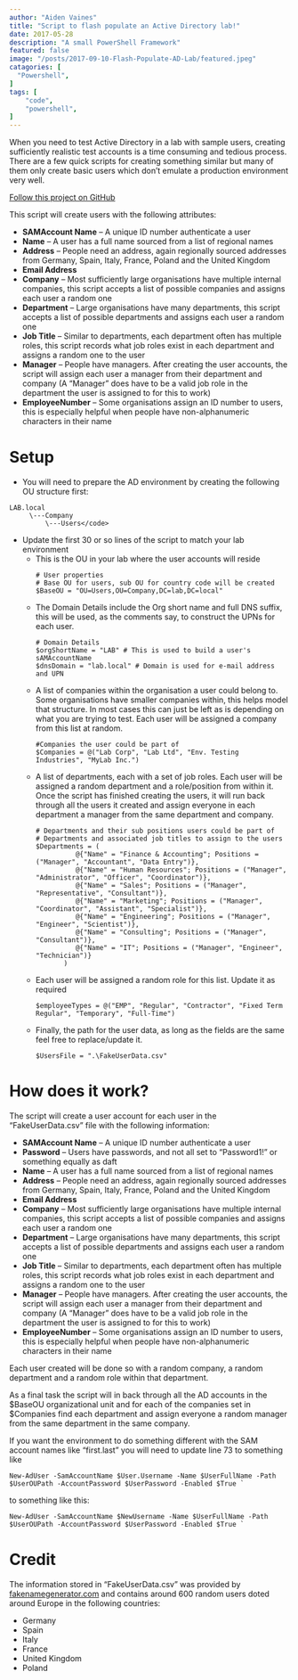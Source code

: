 ```yaml
---
author: "Aiden Vaines"
title: "Script to flash populate an Active Directory lab!"
date: 2017-05-28
description: "A small PowerShell Framework"
featured: false
image: "/posts/2017-09-10-Flash-Populate-AD-Lab/featured.jpeg"
catagories: [
  "Powershell",
]
tags: [
    "code",
    "powershell",
]
---
```


When you need to test Active Directory in a lab with sample users, creating sufficiently realistic test accounts is a time consuming and tedious process. There are a few quick scripts for creating something similar but many of them only create basic users which don’t emulate a production environment very well.

[Follow this project on GitHub](https://github.com/n3rden/Random-Powershell-Scripts/tree/master/Start-LabADPopulate)


This script will create users with the following attributes:

* **SAMAccount Name** – A unique ID number authenticate a user
* **Name** – A user has a full name sourced from a list of regional names
* **Address** – People need an address, again regionally sourced addresses from Germany, Spain, Italy, France, Poland and the United Kingdom
* **Email Address**
* **Company** – Most sufficiently large organisations have multiple internal companies, this script accepts a list of possible companies and assigns each user a random one
* **Department** – Large organisations have many departments, this script accepts a list of possible departments and assigns each user a random one
* **Job Title** – Similar to departments, each department often has multiple roles, this script records what job roles exist in each department and assigns a random one to the user
* **Manager** – People have managers. After creating the user accounts, the script will assign each user a manager from their department and company (A “Manager” does have to be a valid job role in the department the user is assigned to for this to work)
* **EmployeeNumber** – Some organisations assign an ID number to users, this is especially helpful when people have non-alphanumeric characters in their name


# Setup
* You will need to prepare the AD environment by creating the following OU structure first:
```
LAB.local
     \---Company
         \---Users</code>
```

* Update the first 30 or so lines of the script to match your lab environment
    *   This is the OU in your lab where the user accounts will reside
        ```
        # User properties
        # Base OU for users, sub OU for country code will be created
        $BaseOU = "OU=Users,OU=Company,DC=lab,DC=local"
        ```
    * The Domain Details include the Org short name and full DNS suffix, this will be used, as the comments say, to construct the UPNs for each user.
        ```
        # Domain Details
        $orgShortName = "LAB" # This is used to build a user's sAMAccountName
        $dnsDomain = "lab.local" # Domain is used for e-mail address and UPN
        ```
    * A list of companies within the organisation a user could belong to. Some organisations have smaller companies within, this helps model that structure. In most cases this can just be left as is depending on what you are trying to test. Each user will be assigned a company from this list at random.
        ```
        #Companies the user could be part of
        $Companies = @("Lab Corp", "Lab Ltd", "Env. Testing Industries", "MyLab Inc.")
        ```
    * A list of departments, each with a set of job roles. Each user will be assigned a random department and a role/position from within it. Once the script has finished creating the users, it will run back through all the users it created and assign everyone in each department a manager from the same department and company.
        ```
        # Departments and their sub positions users could be part of
        # Departments and associated job titles to assign to the users
        $Departments = ( 
                  @{"Name" = "Finance & Accounting"; Positions = ("Manager", "Accountant", "Data Entry")},
                  @{"Name" = "Human Resources"; Positions = ("Manager", "Administrator", "Officer", "Coordinator")},
                  @{"Name" = "Sales"; Positions = ("Manager", "Representative", "Consultant")},
                  @{"Name" = "Marketing"; Positions = ("Manager", "Coordinator", "Assistant", "Specialist")},
                  @{"Name" = "Engineering"; Positions = ("Manager", "Engineer", "Scientist")},
                  @{"Name" = "Consulting"; Positions = ("Manager", "Consultant")},
                  @{"Name" = "IT"; Positions = ("Manager", "Engineer", "Technician")}
               )
        ```
    * Each user will be assigned a random role for this list. Update it as required
        ```
        $employeeTypes = @("EMP", "Regular", "Contractor", "Fixed Term Regular", "Temporary", "Full-Time")
        ```
    * Finally, the path for the user data, as long as the fields are the same feel free to replace/update it.
        ```
        $UsersFile = ".\FakeUserData.csv"
        ```

# How does it work?
The script will create a user account for each user in the “FakeUserData.csv” file with the following information:
* **SAMAccount Name** – A unique ID number authenticate a user
* **Password** – Users have passwords, and not all set to “Password1!” or something equally as daft
* **Name** – A user has a full name sourced from a list of regional names
* **Address** – People need an address, again regionally sourced addresses from Germany, Spain, Italy, France, Poland and the United Kingdom
* **Email Address**
* **Company** – Most sufficiently large organisations have multiple internal companies, this script accepts a list of possible companies and assigns each user a random one
* **Department** – Large organisations have many departments, this script accepts a list of possible departments and assigns each user a random one
* **Job Title** – Similar to departments, each department often has multiple roles, this script records what job roles exist in each department and assigns a random one to the user
* **Manager** – People have managers. After creating the user accounts, the script will assign each user a manager from their department and company (A “Manager” does have to be a valid job role in the department the user is assigned to for this to work)
* **EmployeeNumber** – Some organisations assign an ID number to users, this is especially helpful when people have non-alphanumeric characters in their name

Each user created will be done so with a random company, a random department and a random role within that department.

As a final task the script will in back through all the AD accounts in the $BaseOU organizational unit and for each of the companies set in $Companies find each department and assign everyone a random manager from the same department in the same company.

If you want the environment to do something different with the SAM account names like “first.last” you will need to update line 73 to something like
```
New-AdUser -SamAccountName $User.Username -Name $UserFullName -Path $UserOUPath -AccountPassword $UserPassword -Enabled $True `
```
to something like this:

```$NewUsername = $User.givenname + "." + $User.Surname
New-AdUser -SamAccountName $NewUsername -Name $UserFullName -Path $UserOUPath -AccountPassword $UserPassword -Enabled $True `
```

# Credit
The information stored in “FakeUserData.csv” was provided by [fakenamegenerator.com](https://www.fakenamegenerator.com/) and contains around 600 random users doted around Europe in the following countries:

* Germany
* Spain
* Italy
* France
* United Kingdom
* Poland

